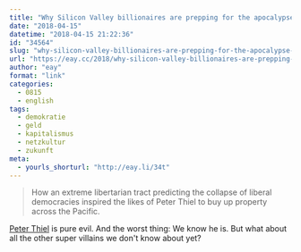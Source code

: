 ```yaml
---
title: "Why Silicon Valley billionaires are prepping for the apocalypse in New Zealand"
date: "2018-04-15"
datetime: "2018-04-15 21:22:36"
id: "34564"
slug: "why-silicon-valley-billionaires-are-prepping-for-the-apocalypse-in-new-zealand"
url: "https://eay.cc/2018/why-silicon-valley-billionaires-are-prepping-for-the-apocalypse-in-new-zealand/"
author: "eay"
format: "link"
categories:
  - 0815
  - english
tags:
  - demokratie
  - geld
  - kapitalismus
  - netzkultur
  - zukunft
meta:
  - yourls_shorturl: "http://eay.li/34t"
---
```


> How an extreme libertarian tract predicting the collapse of liberal demo­cracies inspired the likes of Peter Thiel to buy up property across the Pacific.

[Peter Thiel](https://en.wikipedia.org/wiki/Peter_Thiel) is pure evil. And the worst thing: We know he is. But what about all the other super villains we don't know about yet?
